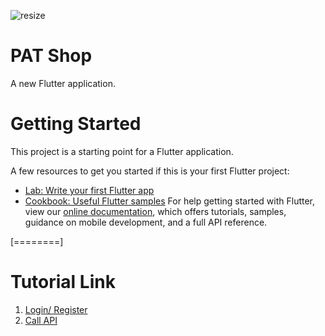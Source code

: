 ![resize](https://user-images.githubusercontent.com/54834124/137574272-8eac55cd-3da5-475f-8140-3fed7c84245e.png)
# PAT Shop

A new Flutter application.
# Getting Started
This project is a starting point for a Flutter application.

A few resources to get you started if this is your first Flutter project:
- [Lab: Write your first Flutter app](https://flutter.dev/docs/get-started/codelab "Lab: Write your first Flutter app")
- [Cookbook: Useful Flutter samples](https://flutter.dev/docs/cookbook "Cookbook: Useful Flutter samples")
For help getting started with Flutter, view our [online documentation](https://flutter.dev/docs "online documentation"), which offers tutorials, samples, guidance on mobile development, and a full API reference.

[========]
# Tutorial Link
1. [Login/ Register](https://www.youtube.com/watch?v=ExKYjqgswJg&t=578s)
2. [Call API](https://www.youtube.com/watch?v=4swhVu-ZomI&t=15s)

